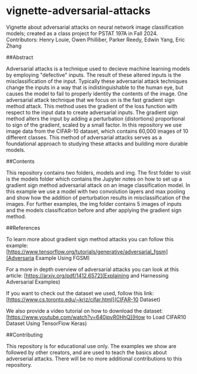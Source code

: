 # vignette-adversarial-attacks

Vignette about adversarial attacks on neural network image classification models; created as a class project for PSTAT 197A in Fall 2024.
Contributors:   Henry Louie, Owen Philliber, Parker Reedy, Edwin Yang, Eric Zhang

##Abstract

Adversarial attacks is a technique used to decieve machine learning models by employing "defective" inputs. The result of these altered inputs is the misclassification of the input. Typically these adversarial attack techniques change the inputs in a way that is indistinguishable to the human eye, but causes the model to fail to properly identity the contents of the image. One adversarial attack technique that we focus on is the fast gradient sign method attack. This method uses the gradient of the loss function with respect to the input data to create adversarial inputs. The gradient sign method alters the input by adding a perturbation (distortions) proportional to sign of the gradient, scaled by a small factor. In this repository we use image data from the CIFAR-10 dataset, which contains 60,000 images of 10 different classes. This method of adversarial attacks serves as a foundational approach to studying these attacks and building more durable models. 

##Contents

This repository contains two folders, models and img. The first folder to visit is the models folder which contains the Jupyter notes on how to set up a gradient sign method adversarial attack on an image classification model. In this example we use a model with two convolution layers and max pooling and show how the addition of perturbation results in misclassification of the images. For further examples, the img folder contains 5 images of inputs and the models classification before and after applying the gradient sign method. 

##References

To learn more about gradient sign method attacks you can follow this example: 
[https://www.tensorflow.org/tutorials/generative/adversarial_fgsm](Adversaria Example Using FGSM)

For a more in depth overview of adversarial attacks you can look at this article:
[https://arxiv.org/pdf/1412.6572](Explaining and Harnessing Adversarial Examples)

If you want to check out the dataset we used, follow this link: 
[https://www.cs.toronto.edu/~kriz/cifar.html](CIFAR-10 Dataset)

We also provide a video tutorial on how to download the dataset:
[https://www.youtube.com/watch?v=640ipvR0HhQ](How to Load CIFAR10 Dataset Using TensorFlow Keras)

##Contributing

This repository is for educational use only. The examples we show are followed by other creators, and are used to teach the basics about adverserial attacks. There will be no more additional contributions to this repository.
